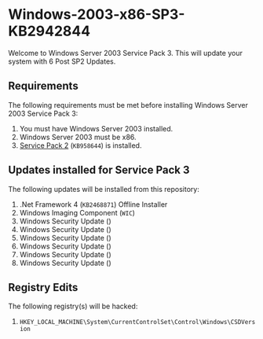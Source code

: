 # Windows-2003-x86-SP3-KB2942844

Welcome to Windows Server 2003 Service Pack 3. This will update your system with 6 Post SP2 Updates.

## Requirements

The following requirements must be met before installing Windows Server 2003 Service Pack 3:

1. You must have Windows Server 2003 installed.
2. Windows Server 2003 must be x86.
3. <a href="https://download.microsoft.com/download/5/f/1/5f104409-2736-48ef-82e1-692ec3da020b/WindowsServer2003-KB914961-SP2-x86-ENU.exe">Service Pack 2</a> (`KB958644`) is installed.

## Updates installed for Service Pack 3

The following updates will be installed from this repository:

1. .Net Framework 4 (`KB2468871`) Offline Installer
2. Windows Imaging Component (`WIC`)
3. Windows Security Update ()
4. Windows Security Update ()
5. Windows Security Update ()
6. Windows Security Update ()
7. Windows Security Update ()
8. Windows Security Update ()

## Registry Edits

The following registry(s) will be hacked:

1. `HKEY_LOCAL_MACHINE\System\CurrentControlSet\Control\Windows\CSDVersion`
